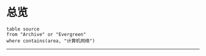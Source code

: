 # 总览
```dataview
table source
from "Archive" or "Evergreen"
where contains(area, "计算机网络")
```
---







